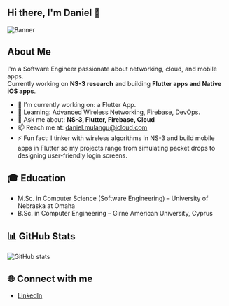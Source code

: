## Hi there, I'm Daniel 👋

![Banner](https://your-image-link.com/banner.png)

## About Me
I'm a Software Engineer passionate about networking, cloud, and mobile apps.  
Currently working on **NS-3 research** and building **Flutter apps and Native iOS apps**.

- 🔭 I’m currently working on: a Flutter App.
- 🌱 Learning: Advanced Wireless Networking, Firebase, DevOps.
- 💬 Ask me about: **NS-3, Flutter, Firebase, Cloud**
- 📫 Reach me at: daniel.mulangu@icloud.com
- ⚡ Fun fact: I tinker with wireless algorithms in NS-3 and build mobile apps in Flutter so my projects range from simulating packet drops to designing user-friendly login screens.

## 🎓 Education
- M.Sc. in Computer Science (Software Engineering) – University of Nebraska at Omaha
- B.Sc. in Computer Engineering – Girne American University, Cyprus
  
## 📊 GitHub Stats
![GitHub stats](https://github-readme-stats.vercel.app/api?username=danielmulangu&show_icons=true&theme=radical)

## 🌐 Connect with me
- [LinkedIn](https://www.linkedin.com/in/daniel-mulangu)

<!--
**danielmulangu/danielmulangu** is a ✨ _special_ ✨ repository because its `README.md` (this file) appears on your GitHub profile.

Here are some ideas to get you started:

- 🔭 I’m currently working on ...
- 🌱 I’m currently learning ...
- 👯 I’m looking to collaborate on ...
- 🤔 I’m looking for help with ...
- 💬 Ask me about ...
- 📫 How to reach me: ...
- 😄 Pronouns: ...
- ⚡ Fun fact: ...
-->
